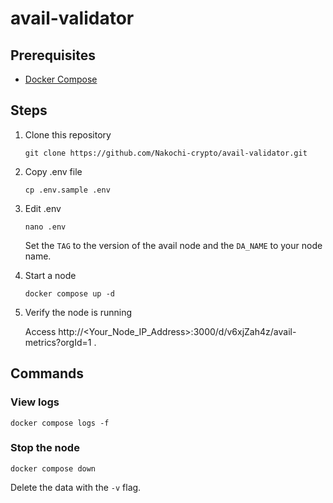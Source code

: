 # avail-validator

## Prerequisites

- [Docker Compose](https://docs.docker.com/engine/install/ubuntu/#install-using-the-convenience-script)

## Steps

1. Clone this repository

    ```
    git clone https://github.com/Nakochi-crypto/avail-validator.git
    ```

2. Copy .env file

    ```
    cp .env.sample .env
    ```

3. Edit .env

    ```
    nano .env
    ```

    Set the `TAG` to the version of the avail node and the `DA_NAME` to your node name.

4. Start a node

    ```
    docker compose up -d
    ```

5. Verify the node is running

    Access http://<Your_Node_IP_Address>:3000/d/v6xjZah4z/avail-metrics?orgId=1 .

## Commands

### View logs

```
docker compose logs -f
```

### Stop the node

```
docker compose down
```

Delete the data with the `-v` flag.
